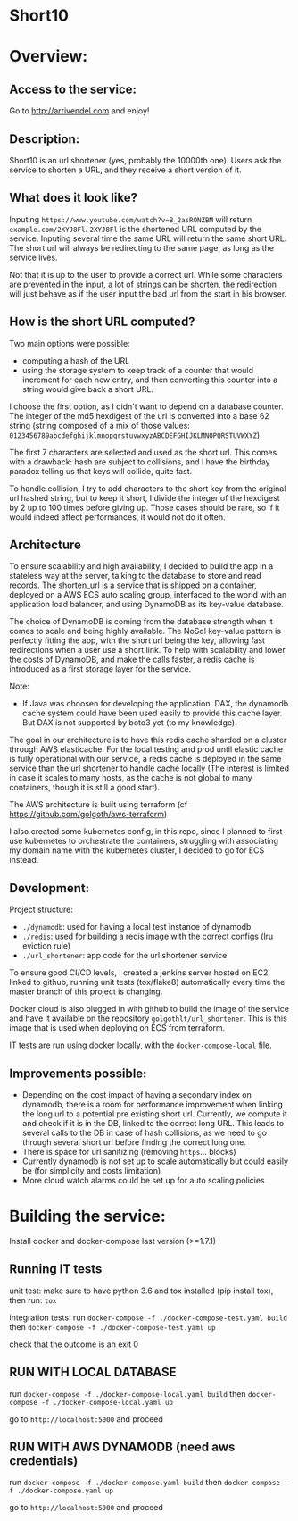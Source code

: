 # Short10

# Overview:

## Access to the service:

Go to http://arrivendel.com and enjoy!

## Description:
Short10 is an url shortener (yes, probably the 10000th one).
Users ask the service to shorten a URL, and they receive a short version of it.

## What does it look like?
Inputing `https://www.youtube.com/watch?v=B_2asRONZBM` will return `example.com/2XYJ8Fl`.
`2XYJ8Fl` is the shortened URL computed by the service.
Inputing several time the same URL will return the same short URL. The short url will always be redirecting to the same page, as long as the service lives.

Not that it is up to the user to provide a correct url. While some characters are prevented in the input, a lot of strings can be shorten, the redirection will just behave as if the user input the bad url from the start in his browser.


## How is the short URL computed?
Two main options were possible:
- computing a hash of the URL
- using the storage system to keep track of a counter that would increment for each new entry, and then converting this counter into a string would give back a short URL.

I choose the first option, as I didn't want to depend on a database counter.
The integer of the md5 hexdigest of the url is converted into a base 62 string (string composed of a mix of those values: `0123456789abcdefghijklmnopqrstuvwxyzABCDEFGHIJKLMNOPQRSTUVWXYZ`).

The first 7 characters are selected and used as the short url. This comes with a drawback: hash are subject to collisions, and I have the birthday paradox telling us that keys will collide, quite fast.

To handle collision, I try to add characters to the short key from the original url hashed string, but to keep it short, I divide the integer of the hexdigest by 2 up to 100 times before giving up. Those cases should be rare, so if it would indeed affect performances, it would not do it often.

## Architecture
To ensure scalability and high availability, I decided to build the app in a stateless way at the server, talking to the database to store and read records. The shorten_url is a service that is shipped on a container, deployed on a AWS ECS auto scaling group, interfaced to the world with an application load balancer, and using DynamoDB as its key-value database.

The choice of DynamoDB is coming from the database strength when it comes to scale and being highly available. The NoSql key-value pattern is perfectly fitting the app, with the short url being the key, allowing fast redirections when a user use a short link.
To help with scalability and lower the costs of DynamoDB, and make the calls faster, a redis cache is introduced as a first storage layer for the service.

Note:
- If Java was choosen for developing the application, DAX, the dynamodb cache system could have been used easily to provide this cache layer. But DAX is not supported by boto3 yet (to my knowledge).

The goal in our architecture is to have this redis cache sharded on a cluster through AWS elasticache. For the local testing and prod until elastic cache is fully operational with our service, a redis cache is deployed in the same service than the url shortener to handle cache locally (The interest is limited in case it scales to many hosts, as the cache is not global to many containers, though it is still a good start).

The AWS architecture is built using terraform (cf https://github.com/golgoth/aws-terraform)

I also created some kubernetes config, in this repo, since I planned to first use kubernetes to orchestrate the containers, struggling with associating my domain name with the kubernetes cluster, I decided to go for ECS instead.

## Development:
Project structure:
- `./dynamodb`: used for having a local test instance of dynamodb
- `./redis`: used for building a redis image with the correct configs (lru eviction rule)
- `./url_shortener`: app code for the url shortener service

To ensure good CI/CD levels, I created a jenkins server hosted on EC2, linked to github, running unit tests (tox/flake8) automatically every time the master branch of this project is changing.

Docker cloud is also plugged in with github to build the image of the service and have it available on the repository `golgothlt/url_shortener`. This is this image that is used when deploying on ECS from terraform.

IT tests are run using docker locally, with the `docker-compose-local` file.

## Improvements possible:
- Depending on the cost impact of having a secondary index on dynamodb, there is a room for performance improvement when linking the long url to a potential pre existing short url. Currently, we compute it and check if it is in the DB, linked to the correct long URL. This leads to several calls to the DB in case of hash collisions, as we need to go through several short url before finding the correct long one.
- There is space for url sanitizing (removing `https`... blocks)
- Currently dynamodb is not set up to scale automatically but could easily be (for simplicity and costs limitation)
- More cloud watch alarms could be set up for auto scaling policies

# Building the service:
Install docker and docker-compose last version (>=1.7.1)

## Running IT tests

unit test:
make sure to have python 3.6 and tox installed (pip install tox), then run:
`tox`

integration tests:
run
`docker-compose -f ./docker-compose-test.yaml build`
then
`docker-compose -f ./docker-compose-test.yaml up`

check that the outcome is an exit 0

## RUN WITH LOCAL DATABASE
run
`docker-compose -f ./docker-compose-local.yaml build`
then
`docker-compose -f ./docker-compose-local.yaml up`

go to `http://localhost:5000` and proceed


## RUN WITH AWS DYNAMODB (need aws credentials)
run
`docker-compose -f ./docker-compose.yaml build`
then
`docker-compose -f ./docker-compose.yaml up`

go to `http://localhost:5000` and proceed
